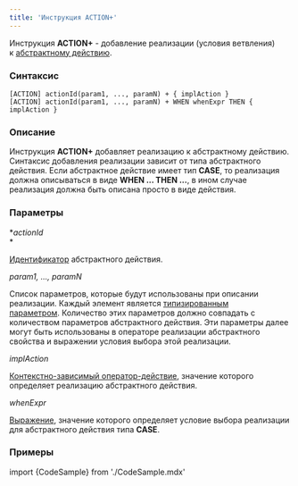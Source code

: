```yaml
---
title: 'Инструкция ACTION+'
---
```


Инструкция **ACTION+** - добавление реализации (условия ветвления) к [абстрактному действию](Action_extension.md).

### Синтаксис

    [ACTION] actionId(param1, ..., paramN) + { implAction }
    [ACTION] actionId(param1, ..., paramN) + WHEN whenExpr THEN { implAction }

### Описание

Инструкция **ACTION+** добавляет реализацию к абстрактному действию. Синтаксис добавления реализации зависит от типа абстрактного действия. Если абстрактное действие имеет тип **CASE**, то реализация должна описываться в виде **WHEN ... THEN ...**, в ином случае реализация должна быть описана просто в виде действия. 

### Параметры

**actionId*  
*

[Идентификатор](IDs.md#propertyid-broken) абстрактного действия. 

*param1, ..., paramN*

Список параметров, которые будут использованы при описании реализации. Каждый элемент является [типизированным параметром](IDs.md#paramid-broken). Количество этих параметров должно совпадать с количеством параметров абстрактного действия. Эти параметры далее могут быть использованы в операторе реализации абстрактного свойства и выражении условия выбора этой реализации.

*implAction*

[Контекстно-зависимый оператор-действие](Action_operator.md), значение которого определяет реализацию абстрактного действия. 

*whenExpr*

[Выражение](Expression.md), значение которого определяет условие выбора реализации для абстрактного действия типа **CASE**. 

### Примеры


import {CodeSample} from './CodeSample.mdx'

<CodeSample url="https://ru-documentation.lsfusion.org/sample?file=InstructionSample&block=extendaction"/>

  
